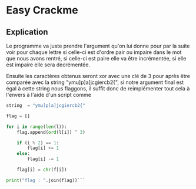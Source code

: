# Easy Crackme

## Explication
Le programme va juste prendre l'argument qu'on lui donne pour par la suite voir pour chaque lettre si celle-ci est d'ordre pair ou impaire dans le mot que nous avons rentré, si celle-ci est paire elle va être incrémentée, si elle est impaire elle sera decrémentée.

Ensuite les caractères obtenus seront xor avec une clé de 3 pour après être comparée avec la string "ymu]p]a]jcgiercb2{", si notre argument final est égal à cette string nous flaggons, il suffit donc de reimplémenter tout cela à l'envers à l'aide d'un script comme 

```py
string  = "ymu]p]a]jcgiercb2{"

flag = []

for i in range(len(l)):
    flag.append(ord(l[i]) ^ 3)

    if (i % 2) == 1:
        flag[i] += 1
    else:
        flag[i] -= 1

    flag[i] = chr(f[i])

print("flag : ".join(flag))```
